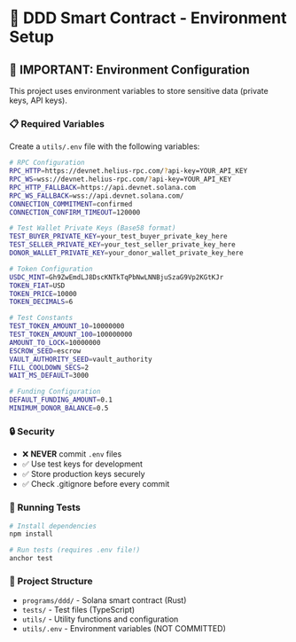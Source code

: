 # 🔧 DDD Smart Contract - Environment Setup

## 🚨 IMPORTANT: Environment Configuration

This project uses environment variables to store sensitive data (private keys, API keys).

### 📋 Required Variables

Create a `utils/.env` file with the following variables:

```bash
# RPC Configuration
RPC_HTTP=https://devnet.helius-rpc.com/?api-key=YOUR_API_KEY
RPC_WS=wss://devnet.helius-rpc.com/?api-key=YOUR_API_KEY
RPC_HTTP_FALLBACK=https://api.devnet.solana.com
RPC_WS_FALLBACK=wss://api.devnet.solana.com/
CONNECTION_COMMITMENT=confirmed
CONNECTION_CONFIRM_TIMEOUT=120000

# Test Wallet Private Keys (Base58 format)
TEST_BUYER_PRIVATE_KEY=your_test_buyer_private_key_here
TEST_SELLER_PRIVATE_KEY=your_test_seller_private_key_here
DONOR_WALLET_PRIVATE_KEY=your_donor_wallet_private_key_here

# Token Configuration
USDC_MINT=Gh9ZwEmdLJ8DscKNTkTqPbNwLNNBjuSzaG9Vp2KGtKJr
TOKEN_FIAT=USD
TOKEN_PRICE=10000
TOKEN_DECIMALS=6

# Test Constants
TEST_TOKEN_AMOUNT_10=10000000
TEST_TOKEN_AMOUNT_100=100000000
AMOUNT_TO_LOCK=10000000
ESCROW_SEED=escrow
VAULT_AUTHORITY_SEED=vault_authority
FILL_COOLDOWN_SECS=2
WAIT_MS_DEFAULT=3000

# Funding Configuration
DEFAULT_FUNDING_AMOUNT=0.1
MINIMUM_DONOR_BALANCE=0.5
```

### 🔒 Security

- ❌ **NEVER** commit `.env` files
- ✅ Use test keys for development
- ✅ Store production keys securely
- ✅ Check .gitignore before every commit

### 🚀 Running Tests

```bash
# Install dependencies
npm install

# Run tests (requires .env file!)
anchor test
```

### 📖 Project Structure

- `programs/ddd/` - Solana smart contract (Rust)
- `tests/` - Test files (TypeScript)
- `utils/` - Utility functions and configuration
- `utils/.env` - Environment variables (NOT COMMITTED)